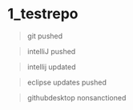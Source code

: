 # 1_testrepo
> git pushed

> intelliJ pushed

> intellij updated

> eclipse updates pushed

> githubdesktop nonsanctioned